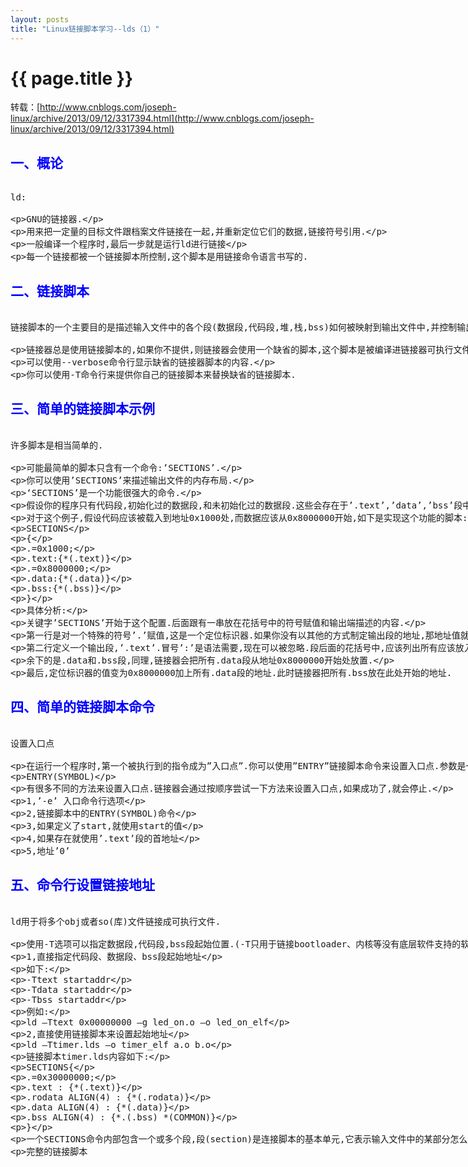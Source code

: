 ```yaml
---
layout: posts
title: "Linux链接脚本学习--lds（1）"
---
```


# {{ page.title }}
转载：[http://www.cnblogs.com/joseph-linux/archive/2013/09/12/3317394.html](http://www.cnblogs.com/joseph-linux/archive/2013/09/12/3317394.html)
## <font color="blue">一、概论</font>
<xmp class="my_xmp_class">
ld:

GNU的链接器.

用来把一定量的目标文件跟档案文件链接在一起,并重新定位它们的数据,链接符号引用.

一般编译一个程序时,最后一步就是运行ld进行链接

每一个链接都被一个链接脚本所控制,这个脚本是用链接命令语言书写的.
</xmp>
## <font color="blue">二、链接脚本</font>
<xmp class="my_xmp_class">
链接脚本的一个主要目的是描述输入文件中的各个段(数据段,代码段,堆,栈,bss)如何被映射到输出文件中,并控制输出文件的内存排布.

链接器总是使用链接脚本的,如果你不提供,则链接器会使用一个缺省的脚本,这个脚本是被编译进链接器可执行文件的.

可以使用--verbose命令行显示缺省的链接器脚本的内容.

你可以使用-T命令行来提供你自己的链接脚本来替换缺省的链接脚本.
</xmp>
## <font color="blue">三、简单的链接脚本示例</font>
<xmp class="my_xmp_class">
许多脚本是相当简单的.

可能最简单的脚本只含有一个命令:’SECTIONS’.

你可以使用’SECTIONS’来描述输出文件的内存布局.

‘SECTIONS’是一个功能很强大的命令.

假设你的程序只有代码段,初始化过的数据段,和未初始化过的数据段.这些会存在于’.text’,’data’,’bss’段中.

对于这个例子,假设代码应该被载入到地址0x1000处,而数据应该从0x8000000开始,如下是实现这个功能的脚本:

SECTIONS

{

.=0x1000;

.text:{*(.text)}

.=0x8000000;

.data:{*(.data)}

.bss:{*(.bss)}

}

具体分析:

关键字’SECTIONS’开始于这个配置.后面跟有一串放在花括号中的符号赋值和输出端描述的内容.

第一行是对一个特殊的符号’.’赋值,这是一个定位标识器.如果你没有以其他的方式制定输出段的地址,那地址值就会被设为定位标识器的现有值,即0x1000.

第二行定义一个输出段,’.text’.冒号’:’是语法需要,现在可以被忽略.段后面的花括号中,应该列出所有应该放入这个输出段中的输入端的名字.’*’是通配符,匹配所有文件名.即将所有输入文件中的.text段都保存在此段中.

余下的是.data和.bss段,同理,链接器会把所有.data段从地址0x8000000开始处放置.

最后,定位标识器的值变为0x8000000加上所有.data段的地址.此时链接器把所有.bss放在此处开始的地址.
</xmp>
## <font color="blue">四、简单的链接脚本命令</font>
<xmp class="my_xmp_class">
设置入口点

在运行一个程序时,第一个被执行到的指令成为”入口点”.你可以使用”ENTRY”链接脚本命令来设置入口点.参数是一个符号名,如下:

ENTRY(SYMBOL)

有很多不同的方法来设置入口点.链接器会通过按顺序尝试一下方法来设置入口点,如果成功了,就会停止.

1,’-e’ 入口命令行选项

2,链接脚本中的ENTRY(SYMBOL)命令

3,如果定义了start,就使用start的值

4,如果存在就使用’.text’段的首地址

5,地址’0’
</xmp>
## <font color="blue">五、命令行设置链接地址</font>
<xmp class="my_xmp_class">
ld用于将多个obj或者so(库)文件链接成可执行文件.

使用-T选项可以指定数据段,代码段,bss段起始位置.(-T只用于链接bootloader、内核等没有底层软件支持的软件.链接运行于操作系统之上的应用程序时,一般使用默认方式链接).

1,直接指定代码段、数据段、bss段起始地址

如下:

-Ttext startaddr

-Tdata startaddr

-Tbss  startaddr

例如:

ld –Ttext 0x00000000 –g led_on.o –o led_on_elf

2,直接使用链接脚本来设置起始地址

ld –Ttimer.lds –o timer_elf a.o b.o

链接脚本timer.lds内容如下:

SECTIONS{

.=0x30000000;

.text : {*(.text)}

.rodata ALIGN(4) : {*(.rodata)}

.data ALIGN(4) : {*(.data)}

.bss ALIGN(4) : {*.(.bss) *(COMMON)}

}

一个SECTIONS命令内部包含一个或多个段,段(section)是连接脚本的基本单元,它表示输入文件中的某部分怎么放置.

完整的链接脚本
</xmp>